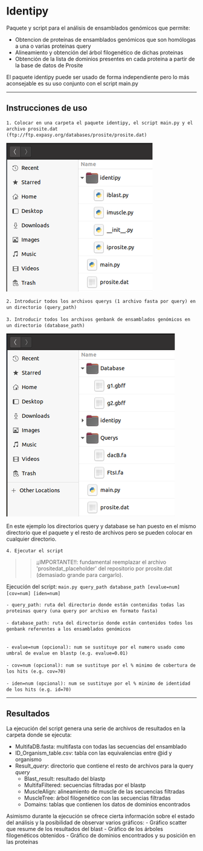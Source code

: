# Identipy
Paquete y script para el análisis de ensamblados genómicos que permite:
  - Obtencion de proteínas de ensamblados genómicos que son homólogas a una o varias proteinas query
  - Alineamiento y obtención del árbol filogenético de dichas proteinas
  - Obtención de la lista de dominios presentes en cada proteina a partir de la base de datos de Prosite

El paquete identipy puede ser usado de forma independiente pero lo más aconsejable es su uso conjunto con el script main.py 

------------------------------------------------------------------------------------------------------------------------

## Instrucciones de uso
    1. Colocar en una carpeta el paquete identipy, el script main.py y el archivo prosite.dat 
    (ftp://ftp.expasy.org/databases/prosite/prosite.dat)
    
![alt text](Imagenes_instrucciones_de_uso/im1.png)
    
    2. Introducir todos los archivos querys (1 archivo fasta por query) en un directorio (query_path)
    
    3. Introducir todos los archivos genbank de ensamblados genómicos en un directorio (database_path)
    
![alt text](Imagenes_instrucciones_de_uso/im2.png)

En este ejemplo los directorios query y database se han puesto en el mismo directorio que el paquete y el resto de archivos pero se pueden colocar en cualquier directorio.
    
    4. Ejecutar el script 

>> ¡¡IMPORTANTE!!: fundamental reemplazar el archivo 'prositedat_placeholder' del repositorio por prosite.dat (demasiado grande para cargarlo).

Ejecución del script: 
`main.py query_path database_path [evalue=num] [cov=num] [iden=num]`

    - query_path: ruta del directorio donde están contenidas todas las proteinas query (una query por archivo en formato fasta)
    
    - database_path: ruta del directorio donde están contenidos todos los genbank referentes a los ensamblados genómicos
    
    
    - evalue=num (opcional): num se sustituye por el numero usado como umbral de evalue en blastp (e.g. evalue=0.01)

    - cov=num (opcional): num se sustituye por el % minimo de cobertura de los hits (e.g. cov=70)

    - iden=num (opcional): num se sustituye por el % minimo de identidad de los hits (e.g. id=70)
    
 --------------------------------------------------------------------------------------------------------------------------
 ## Resultados
 La ejecución del script genera una serie de archivos de resultados en la carpeta donde se ejecuta:
 - MultifaDB.fasta: multifasta con todas las secuencias del ensamblado
  - ID_Organism_table.csv: tabla con las equivalencias entre @id y organismo
  - Result_$query$: directorio que contiene el resto de archivos para la query $query$
      - Blast_result: resultado del blastp
      - MultifaFiltered: secuencias filtradas por el blastp
      - MuscleAlign: alineamiento de muscle de las secuencias filtradas
      - MuscleTree: árbol filogenético con las secuencias filtradas
      - Domains: tablas que contienen los datos de dominios encontrados

Asimismo durante la ejecución se ofrece cierta información sobre el estado del análisis y la posibilidad de observar varios gráficos: 
    - Gráfico scatter que resume de los resultados del blast
    - Gráfico de los árboles filogenéticos obtenidos
    - Gráfico de dominios encontrados y su posición en las proteínas
  
